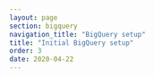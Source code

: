 ```yaml
---
layout: page
section: bigquery
navigation_title: "BigQuery setup"
title: "Initial BigQuery setup"
order: 3
date: 2020-04-22
---
```


<!---
In this article explained how to
1. Enable BigQuery API
2. Create dataset for SegmentStream
-->